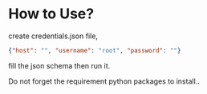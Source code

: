 # How to Use?

create credentials.json file,

```json
{"host": "", "username": "root", "password": ""}
```
fill the json schema
    then run it.

Do not forget the requirement python packages to install..
